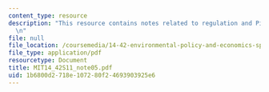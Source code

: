 ```yaml
---
content_type: resource
description: "This resource contains notes related to regulation and Pigouvian taxes.\r\
  \n"
file: null
file_location: /coursemedia/14-42-environmental-policy-and-economics-spring-2011/1b6800d2718e107280f24693903925e6_MIT14_42S11_note05.pdf
file_type: application/pdf
resourcetype: Document
title: MIT14_42S11_note05.pdf
uid: 1b6800d2-718e-1072-80f2-4693903925e6
---
```


